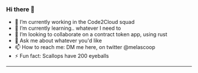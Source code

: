 ### Hi there 👋

<!--
**melscoop/melscoop** is a ✨ _special_ ✨ repository because its `README.md` (this file) appears on your GitHub profile. 
--> 

- 🔭 I’m currently working in the Code2Cloud squad
- 🌱 I’m currently learning..  whatever I need to
- 👯 I’m looking to collaborate on a contract token app, using rust
- 💬 Ask me about whatever you'd like
- 📫 How to reach me: DM me here, on twitter @melascoop 
- ⚡ Fun fact: Scallops have 200 eyeballs

--- 


<!-- - RIP [Deb(Ian) Murdock](https://www.zdnet.com/article/debian-linux-founder-ian-murdock-dies-at-42-cause-unknown/) -->


